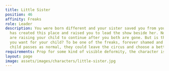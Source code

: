 ```yaml
---
title: Little Sister
position: 46
affinity: Freaks
role: Leader
description: You were born different and your sister saved you from your mother. She
  has created this place and raised you to lead the show beside her. Now you both
  are raising your child to continue after you both are gone. But is this the life
  you want for your child? To be one of the freaks, forever shamed and hated? Your
  child passes as normal, they could leave the circus and choose a better life.
requirements: Prop for some kind of visible deformity, the character is a woman
layout: page
image: assets/images/characters/little-sister.jpg
---
```


